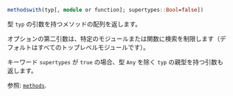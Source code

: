 ```julia
methodswith(typ[, module or function]; supertypes::Bool=false])
```

型 `typ` の引数を持つメソッドの配列を返します。

オプションの第二引数は、特定のモジュールまたは関数に検索を制限します（デフォルトはすべてのトップレベルモジュールです）。

キーワード `supertypes` が `true` の場合、型 `Any` を除く `typ` の親型を持つ引数も返します。

参照: [`methods`](@ref).
